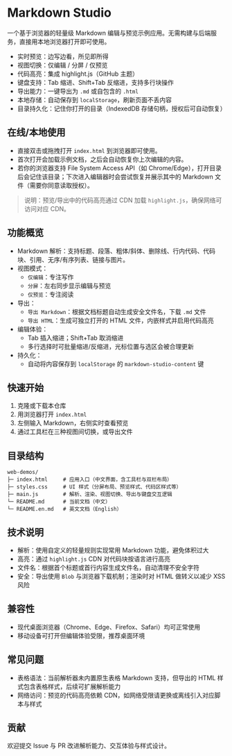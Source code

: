 # Markdown Studio

一个基于浏览器的轻量级 Markdown 编辑与预览示例应用。无需构建与后端服务，直接用本地浏览器打开即可使用。

- 实时预览：边写边看，所见即所得
- 视图切换：仅编辑 / 分屏 / 仅预览
- 代码高亮：集成 highlight.js（GitHub 主题）
- 键盘支持：Tab 缩进、Shift+Tab 反缩进，支持多行块操作
- 导出能力：一键导出为 `.md` 或自包含的 `.html`
- 本地存储：自动保存到 `localStorage`，刷新页面不丢内容
- 目录持久化：记住你打开的目录（IndexedDB 存储句柄，授权后可自动恢复）

## 在线/本地使用

- 直接双击或拖拽打开 `index.html` 到浏览器即可使用。
- 首次打开会加载示例文档，之后会自动恢复你上次编辑的内容。
- 若你的浏览器支持 File System Access API（如 Chrome/Edge），打开目录后会记住该目录；下次进入编辑器时会尝试恢复并展示其中的 Markdown 文件（需要你同意读取授权）。

> 说明：预览/导出中的代码高亮通过 CDN 加载 `highlight.js`，确保网络可访问对应 CDN。

## 功能概览

- Markdown 解析：支持标题、段落、粗体/斜体、删除线、行内代码、代码块、引用、无序/有序列表、链接与图片。
- 视图模式：
  - `仅编辑`：专注写作
  - `分屏`：左右同步显示编辑与预览
  - `仅预览`：专注阅读
- 导出：
  - `导出 Markdown`：根据文档标题自动生成安全文件名，下载 `.md` 文件
  - `导出 HTML`：生成可独立打开的 HTML 文件，内嵌样式并启用代码高亮
- 编辑体验：
  - Tab 插入缩进；Shift+Tab 取消缩进
  - 多行选择时可批量缩进/反缩进，光标位置与选区会被合理更新
- 持久化：
  - 自动将内容保存到 `localStorage` 的 `markdown-studio-content` 键

## 快速开始

1. 克隆或下载本仓库
2. 用浏览器打开 `index.html`
3. 左侧输入 Markdown，右侧实时查看预览
4. 通过工具栏在三种视图间切换，或导出文件

## 目录结构

```
web-demos/
├─ index.html     # 应用入口（中文界面，含工具栏与双栏布局）
├─ styles.css     # UI 样式（分屏布局、预览样式、代码区样式等）
├─ main.js        # 解析、渲染、视图切换、导出与键盘交互逻辑
└─ README.md      # 当前文档（中文）
└─ README.en.md   # 英文文档（English）
```

## 技术说明

- 解析：使用自定义的轻量规则实现常用 Markdown 功能，避免体积过大
- 高亮：通过 `highlight.js` CDN 对代码块按语言进行高亮
- 文件名：根据首个标题或首行内容生成文件名，自动清理不安全字符
- 安全：导出使用 `Blob` 与浏览器下载机制；渲染时对 HTML 做转义以减少 XSS 风险

## 兼容性

- 现代桌面浏览器（Chrome、Edge、Firefox、Safari）均可正常使用
- 移动设备可打开但编辑体验受限，推荐桌面环境

## 常见问题

- 表格语法：当前解析器未内置原生表格 Markdown 支持，但导出的 HTML 样式包含表格样式，后续可扩展解析能力
- 网络访问：预览的代码高亮依赖 CDN，如网络受限请更换或离线引入对应脚本与样式

## 贡献

欢迎提交 Issue 与 PR 改进解析能力、交互体验与样式设计。
